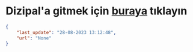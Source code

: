 # Dizipal'a gitmek için [buraya](None) tıklayın
    
```json
{
    "last_update": "28-08-2023 13:12:48",
    "url": "None"
}
```